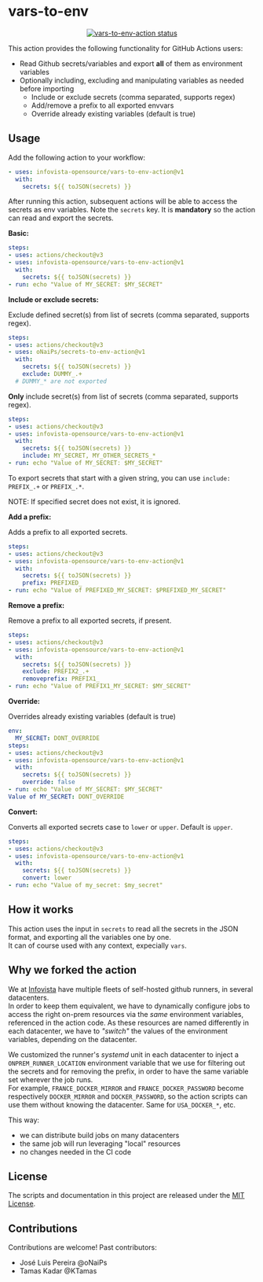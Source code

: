# vars-to-env

<p align="center">
  <a href="https://github.com/infovista-opensource/vars-to-env-action/actions"><img alt="vars-to-env-action status" src="https://github.com/infovista-opensource/vars-to-env-action/workflows/build-test/badge.svg"></a>
</p>

This action provides the following functionality for GitHub Actions users:

- Read Github secrets/variables and export **all** of them as environment variables
- Optionally including, excluding and manipulating variables as needed before importing
  - Include or exclude secrets (comma separated, supports regex)
  - Add/remove a prefix to all exported envvars
  - Override already existing variables (default is true)
  
## Usage

Add the following action to your workflow:
```yaml
- uses: infovista-opensource/vars-to-env-action@v1
  with:
    secrets: ${{ toJSON(secrets) }}
```
After running this action, subsequent actions will be able to access the secrets as env variables.
Note the `secrets` key. It is **mandatory** so the action can read and export the secrets.

**Basic:**

```yaml
steps:
- uses: actions/checkout@v3
- uses: infovista-opensource/vars-to-env-action@v1
  with:
    secrets: ${{ toJSON(secrets) }}
- run: echo "Value of MY_SECRET: $MY_SECRET"
```

**Include or exclude secrets:**

Exclude defined secret(s) from list of secrets (comma separated, supports regex).

```yaml
steps:
- uses: actions/checkout@v3
- uses: oNaiPs/secrets-to-env-action@v1
  with:
    secrets: ${{ toJSON(secrets) }}
    exclude: DUMMY_.+
  # DUMMY_* are not exported
```

**Only** include secret(s) from list of secrets (comma separated, supports regex).

```yaml
steps:
- uses: actions/checkout@v3
- uses: infovista-opensource/vars-to-env-action@v1
  with:
    secrets: ${{ toJSON(secrets) }}
    include: MY_SECRET, MY_OTHER_SECRETS_*
- run: echo "Value of MY_SECRET: $MY_SECRET"
```
To export secrets that start with a given string, you can use `include: PREFIX_.+` or `PREFIX_.*`.

NOTE: If specified secret does not exist, it is ignored.

**Add a prefix:**

Adds a prefix to all exported secrets.

```yaml
steps:
- uses: actions/checkout@v3
- uses: infovista-opensource/vars-to-env-action@v1
  with:
    secrets: ${{ toJSON(secrets) }}
    prefix: PREFIXED_
- run: echo "Value of PREFIXED_MY_SECRET: $PREFIXED_MY_SECRET"
```

**Remove a prefix:**

Remove a prefix to all exported secrets, if present.

```yaml
steps:
- uses: actions/checkout@v3
- uses: infovista-opensource/vars-to-env-action@v1
  with:
    secrets: ${{ toJSON(secrets) }}
    exclude: PREFIX2_.+
    removeprefix: PREFIX1_
- run: echo "Value of PREFIX1_MY_SECRET: $MY_SECRET"
```

**Override:**

Overrides already existing variables (default is true)

```yaml
env:
  MY_SECRET: DONT_OVERRIDE
steps:
- uses: actions/checkout@v3
- uses: infovista-opensource/vars-to-env-action@v1
  with:
    secrets: ${{ toJSON(secrets) }}
    override: false
- run: echo "Value of MY_SECRET: $MY_SECRET"
Value of MY_SECRET: DONT_OVERRIDE
```

**Convert:**

Converts all exported secrets case to `lower` or `upper`. Default is `upper`.
  
```yaml
steps:
- uses: actions/checkout@v3
- uses: infovista-opensource/vars-to-env-action@v1
  with:
    secrets: ${{ toJSON(secrets) }}
    convert: lower
- run: echo "Value of my_secret: $my_secret"
```

## How it works

This action uses the input in `secrets` to read all the secrets in the JSON format, and exporting all the variables one by one.  
It can of course used with any context, expecially `vars`.

## Why we forked the action

We at [Infovista](https://infovista.com) have multiple fleets of self-hosted github runners, in several datacenters.  
In order to keep them equivalent, we have to dynamically configure jobs to access the right on-prem resources via the _same_ environment variables, referenced in the action code. As these resources are named differently in each datacenter, we have to _"switch"_ the values of the environment variables, depending on the datacenter.

We customized the runner's _systemd_ unit in each datacenter to inject a `ONPREM_RUNNER_LOCATION` environment variable that we use for filtering out the secrets and for removing the prefix, in order to have the same variable set wherever the job runs.  
For example, `FRANCE_DOCKER_MIRROR` and `FRANCE_DOCKER_PASSWORD` become respectively `DOCKER_MIRROR` and `DOCKER_PASSWORD`, so the action scripts can use them without knowing the datacenter. Same for `USA_DOCKER_*`, etc.

This way:
- we can distribute build jobs on many datacenters
- the same job will run leveraging "local" resources
- no changes needed in the CI code

## License

The scripts and documentation in this project are released under the [MIT License](LICENSE).

## Contributions

Contributions are welcome! Past contributors:

- José Luis Pereira @oNaiPs
- Tamas Kadar @KTamas
